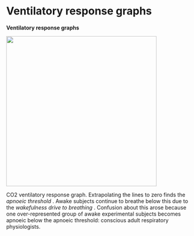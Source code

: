 ---
---
# Ventilatory response graphs

**Ventilatory response graphs**

<img src="images/image075.jpg" width="400" />

CO2 ventilatory response graph. Extrapolating the lines to zero finds
the *apnoeic threshold* . Awake subjects continue to breathe below this
due to the *wakefulness drive to breathing* . Confusion about this arose
because one over-represented group of awake experimental subjects
becomes apnoeic below the apnoeic threshold: conscious adult respiratory
physiologists.
